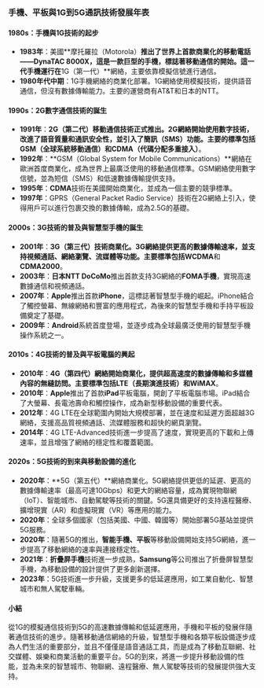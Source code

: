 ### 手機、平板與1G到5G通訊技術發展年表

#### 1980s：手機與1G技術的起步

- **1983年**：美國**摩托羅拉（Motorola）**推出了世界上首款商業化的移動電話——**DynaTAC 8000X**，這是一款巨型的手機，標誌著移動通信的開始。這一代手機運行在**1G（第一代）**網絡，主要依靠模擬信號進行通信。
- **1980年代中期**：1G手機網絡的商業化部署。1G網絡使用模擬技術，提供語音通信，但沒有數據傳輸能力。主要的運營商有AT&T和日本的NTT。

#### 1990s：2G數字通信技術的誕生

- **1991年**：**2G（第二代）**移動通信技術正式推出。2G網絡開始使用數字技術，改進了語音質量和通訊安全性，並引入了簡訊（SMS）功能。主要的標準包括**GSM（全球系統移動通信）**和**CDMA（代碼分配多重接入）**。
- **1992年**：**GSM（Global System for Mobile Communications）**網絡在歐洲首度商業化，成為世界上最廣泛使用的移動通信標準。GSM網絡使用數字信號，並為短信（SMS）和低速數據傳輸提供支持。
- **1995年**：**CDMA**技術在美國開始商業化，並成為一個主要的競爭標準。
- **1997年**：GPRS（General Packet Radio Service）技術在2G網絡上引入，使得用戶可以進行包裹交換的數據傳輸，成為2.5G的基礎。

#### 2000s：3G技術的普及與智慧型手機的誕生

- **2001年**：**3G（第三代）**技術商業化。3G網絡提供更高的數據傳輸速率，並支持視頻通話、網絡瀏覽、流媒體等功能。主要標準包括**WCDMA**和**CDMA2000**。
- **2003年**：**日本NTT DoCoMo**推出首款支持3G網絡的**FOMA手機**，實現高速數據通信和視頻通話。
- **2007年**：**Apple**推出首款**iPhone**，這標誌著智慧型手機的崛起。iPhone結合了觸控螢幕、無線網絡和豐富的應用程式，為後來的智慧型手機和手持平板設備奠定了基礎。
- **2009年**：**Android**系統首度登場，並逐步成為全球最廣泛使用的智慧型手機操作系統之一。

#### 2010s：4G技術的普及與平板電腦的興起

- **2010年**：**4G（第四代）**網絡開始商業化，提供超高速度的數據傳輸和多媒體內容的無縫訪問。主要標準包括**LTE（長期演進技術）**和**WiMAX**。
- **2010年**：**Apple**推出了首款**iPad**平板電腦，開創了平板電腦市場。iPad結合了大螢幕、長電池壽命和觸控操作，成為新型移動設備的重要代表。
- **2012年**：4G LTE在全球範圍內開始大規模部署，並在速度和延遲方面超越3G網絡，支援高品質視頻通話、流媒體服務和超快的網頁瀏覽。
- **2014年**：4G LTE-Advanced技術進一步提高了速度，實現更高的下載和上傳速率，並且增強了網絡的穩定性和覆蓋範圍。

#### 2020s：5G技術的到來與移動設備的進化

- **2020年**：**5G（第五代）**網絡商業化。5G網絡提供更低的延遲、更高的數據傳輸速率（最高可達10Gbps）和更大的網絡容量，成為實現物聯網（IoT）、智能城市、自動駕駛等技術的關鍵。5G還具備更好的支持遠程醫療、擴增現實（AR）和虛擬現實（VR）等應用的能力。
- **2020年**：全球多個國家（包括美國、中國、韓國等）開始部署5G基站並提供5G服務。
- **2020年**：隨著5G的推出，**智能手機、平板**等移動設備開始支持5G網絡，進一步提高了移動網絡的速率與連接穩定性。
- **2021年**：**折疊屏手機**技術進一步成熟，**Samsung**等公司推出了折疊屏智慧型手機，為移動設備的設計提供了更多創新選擇。
- **2023年**：5G技術進一步升級，支援更多的低延遲應用，如工業自動化、智慧城市和無人駕駛車輛。

#### 小結

從1G的模擬通信技術到5G的高速數據傳輸和低延遲應用，手機和平板的發展伴隨著通信技術的進步。隨著移動通信網絡的升級，智慧型手機和各類平板設備逐步成為人們生活的重要部分，並且不僅僅是語音通話工具，而是成為了移動互聯網、社交媒體、娛樂和商業活動的重要平台。5G的到來，將進一步提升移動設備的性能，並為未來的智慧城市、物聯網、遠程醫療、無人駕駛等技術的發展提供強大支持。